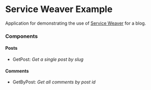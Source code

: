# Service Weaver Example

Application for demonstrating the use of [Service Weaver](https://serviceweaver.dev/) for a blog.

### Components 

#### Posts
  - GetPost: *Get a single post by slug*

#### Comments
  - GetByPost: *Get all comments by post id*
